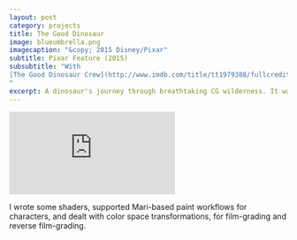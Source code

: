 ```yaml
---
layout: post
category: projects
title: The Good Dinosaur
image: blueumbrella.png
imagecaption: "&copy; 2015 Disney/Pixar"
subtitle: Pixar Feature (2015)
subsubtitle: "With 
[The Good Dinosaur Crew](http://www.imdb.com/title/tt1979388/fullcredits)
"
excerpt: A dinosaur's journey through breathtaking CG wilderness. It was pretty.
---
```

<iframe class="video"
  src="https://www.youtube.com/embed/O-RgquKVTPE?autoplay=1&loop=1&playlist=O-RgquKVTPE"
  frameborder="0"
  allowfullscreen></iframe>

I wrote some shaders, supported Mari-based paint workflows for characters,
and dealt with color space transformations, for film-grading and reverse
film-grading.
